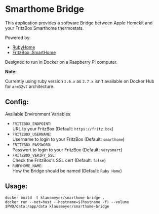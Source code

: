 # Smarthome Bridge

This application provides a software Bridge between Apple Homekit and your FritzBox Smarthome thermostats.

Powered by:
* [RubyHome](https://github.com/karlentwistle/ruby_home)
* [FritzBox::SmartHome](https://github.com/klausmeyer/fritzbox-smarthome)

Designed to run in Docker on a Raspberry Pi computer.

**Note**:

Currently using ruby version `2.6.x` as `2.7.x` isn't available on Docker Hub for `arm32v7` architecture.

## Config:

Available Environment Variables:

* `FRITZBOX_ENDPOINT`:<br>
  URL to your FritzBox (Default: `https://fritz.box`)
* `FRITZBOX_USERNAME`:<br>
  Username to login to your FritzBox (Default: `smarthome`)
* `FRITZBOX_PASSWORD`:<br>
  Passwort to login to your FritzBox (Default: `verysmart`)
* `FRITZBOX_VERIFY_SSL`:<br>
  Check the FritzBox's SSL cert (Default: `false`)
* `RUBYHOME_NAME`:<br>
  How the Bridge should be named (Default: `Ruby Home`)


## Usage:

```
docker build -t klausmeyer/smarthome-bridge .
docker run --net=host --hostname=$(hostname -f) --volume $PWD/data:/app/data klausmeyer/smarthome-bridge
```
